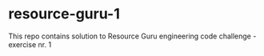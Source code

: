 # resource-guru-1
This repo contains solution to Resource Guru engineering code challenge - exercise nr. 1
